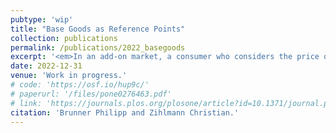 ```yaml
---
pubtype: 'wip'
title: "Base Goods as Reference Points"
collection: publications
permalink: /publications/2022_basegoods
excerpt: '<em>In an add-on market, a consumer who considers the price of the add-on in relation to the price of the previous base good purchase can potentially harm the surplus of classical consumers.</em>'
date: 2022-12-31
venue: 'Work in progress.'
# code: 'https://osf.io/hup9c/'
# paperurl: '/files/pone0276463.pdf'
# link: 'https://journals.plos.org/plosone/article?id=10.1371/journal.pone.0276463'
citation: 'Brunner Philipp and Zihlmann Christian.'
---
```

